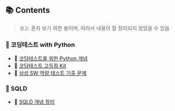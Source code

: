 

## 📚 Contents
> `참고`: 혼자 보기 위한 용이며, 따라서 내용이 잘 정리되지 않았을 수 있음

### 📂 코딩테스트 with Python
- 🔗 [코딩테스트를 위한 Python 개념](./python_코딩테스트_개념.md)
- 🔗 [코딩테스트 고득점 Kit](./python_알고리즘_문풀.md)
- 🔗 [삼성 SW 역량 테스트 기출 문제](./python_samsung_sw.md)

### 📂 SQLD
- 🔗 [SQLD 개념 정리](./SQLD_개념.md)























